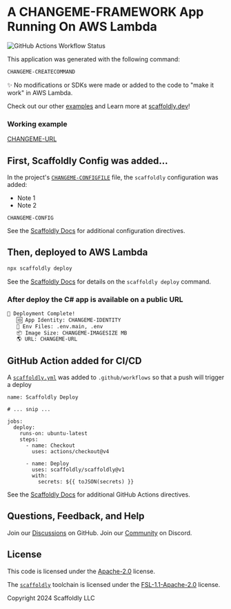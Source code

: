 # A CHANGEME-FRAMEWORK App Running On AWS Lambda

![GitHub Actions Workflow Status](https://img.shields.io/github/actions/workflow/status/scaffoldly/scaffoldly-examples/scaffoldly.yml?branch=CHANGEME-BRANCHNAME&link=https%3A%2F%2Fgithub.com%2Fscaffoldly%2Fscaffoldly-examples%2Factions)

This application was generated with the following command:

```bash
CHANGEME-CREATECOMMAND
```

✨ No modifications or SDKs were made or added to the code to "make it work" in AWS Lambda.

Check out our other [examples](https://github.com/scaffoldly/scaffoldly-examples) and Learn more at [scaffoldly.dev](https://scaffoldly.dev)!

### Working example

[CHANGEME-URL](CHANGEME-URL)

## First, Scaffoldly Config was added...

In the project's [`CHANGEME-CONFIGFILE`](CHANGEME-CONFIGFILE) file, the `scaffoldly` configuration was added:

- Note 1
- Note 2

```
CHANGEME-CONFIG
```

See the [Scaffoldly Docs](https://scaffoldly.dev/docs/config/) for additional configuration directives.

## Then, deployed to AWS Lambda

```bash
npx scaffoldly deploy
```

See the [Scaffoldly Docs](https://scaffoldly.dev/docs/cli/#scaffoldly-deploy) for details on the `scaffoldly deploy` command.

### After deploy the C# app is available on a public URL

```bash
🚀 Deployment Complete!
   🆔 App Identity: CHANGEME-IDENTITY
   📄 Env Files: .env.main, .env
   📦 Image Size: CHANGEME-IMAGESIZE MB
   🌎 URL: CHANGEME-URL
```

## GitHub Action added for CI/CD

A [`scaffoldly.yml`](.github/workflows/scaffoldly.yml) was added to `.github/workflows` so that a push will trigger a deploy

```
name: Scaffoldly Deploy

# ... snip ...

jobs:
  deploy:
    runs-on: ubuntu-latest
    steps:
      - name: Checkout
        uses: actions/checkout@v4

      - name: Deploy
        uses: scaffoldly/scaffoldly@v1
        with:
          secrets: ${{ toJSON(secrets) }}
```

See the [Scaffoldly Docs](https://scaffoldly.dev/docs/gha/) for additional GitHub Actions directives.

## Questions, Feedback, and Help

Join our [Discussions](https://github.com/scaffoldly/scaffoldly/discussions) on GitHub.
Join our [Community](https://scaffoldly.dev/community) on Discord.

## License

This code is licensed under the [Apache-2.0](LICENSE.md) license.

The [`scaffoldly`](https://github.com/scaffoldly/scaffoldly) toolchain is licensed under the [FSL-1.1-Apache-2.0](https://github.com/scaffoldly/scaffoldly?tab=License-1-ov-file) license.

Copyright 2024 Scaffoldly LLC

